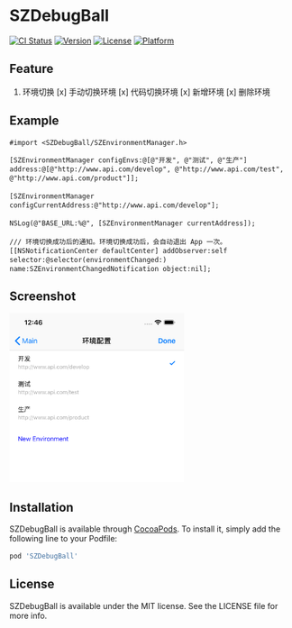 # SZDebugBall

[![CI Status](https://img.shields.io/travis/willzh/SZDebugBall.svg?style=flat)](https://travis-ci.org/willzh/SZDebugBall)
[![Version](https://img.shields.io/cocoapods/v/SZDebugBall.svg?style=flat)](https://cocoapods.org/pods/SZDebugBall)
[![License](https://img.shields.io/cocoapods/l/SZDebugBall.svg?style=flat)](https://cocoapods.org/pods/SZDebugBall)
[![Platform](https://img.shields.io/cocoapods/p/SZDebugBall.svg?style=flat)](https://cocoapods.org/pods/SZDebugBall)

## Feature
1. 环境切换
[x] 手动切换环境
[x] 代码切换环境
[x] 新增环境
[x] 删除环境

## Example
``` 
#import <SZDebugBall/SZEnvironmentManager.h>
```
``` 
[SZEnvironmentManager configEnvs:@[@"开发", @"测试", @"生产"] address:@[@"http://www.api.com/develop", @"http://www.api.com/test", @"http://www.api.com/product"]];

[SZEnvironmentManager configCurrentAddress:@"http://www.api.com/develop"];

NSLog(@"BASE_URL:%@", [SZEnvironmentManager currentAddress]);

/// 环境切换成功后的通知。环境切换成功后，会自动退出 App 一次。
[[NSNotificationCenter defaultCenter] addObserver:self selector:@selector(environmentChanged:) name:SZEnvironmentChangedNotification object:nil];

```


## Screenshot
<p align="left">
<img src="https://github.com/willzh/SZDebugBall/blob/master/screenshots/screenshot.png" alt="screenshot"  width="310" height="300">
</p>


## Installation

SZDebugBall is available through [CocoaPods](https://cocoapods.org). To install
it, simply add the following line to your Podfile:

```ruby
pod 'SZDebugBall'
```

## License

SZDebugBall is available under the MIT license. See the LICENSE file for more info.
